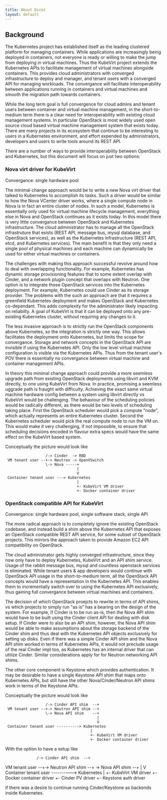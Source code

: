 ```yaml
---
title: About Dicot
layout: default
---
```


## Background

The Kubernetes project has established itself as the leading clustered platform
for managing containers. While applications are increasingly being deployed in
containers, not everyone is ready or willing to make the jump from deploying
in virtual machines. Thus the KubeVirt project extends the Kubernetes APIs to
facilitate management of virtual machines alongside containers. This provides
cloud administrators with converged infrastructure to deploy and manager, and
tenant users with a converged API for managing workloads. The convergance will
facilitate interoperability between applications running in containers and
virtual machines and smooth the migration path towards containers.

While the long term goal is full convergence for cloud admins and tenant users
between container and virtual machine management, in the short-to-medium term
there is a clear need for interoperability with existing cloud management
systems. In particular OpenStack is most widely used open source cloud based
virtual machine management system that exists today. There are many projects
in its ecosystem that continue to be interesting to users in a Kubernetes
environment, and effort expended by administrators, developers and users to
write tools around its REST API.

There are a number of ways to provide interoperability between OpenStack and
Kubernetes, but this document will focus on just two options:

### Nova virt driver for KubeVirt

Convergance: single hardware pool

The minimal change approach would be to write a new Nova virt driver that
talked to Kubernetes to accomplish its tasks. Such a driver would be similar
to how the Nova VCenter driver works, where a single compute node in Nova is
in fact an entire cluster of nodes. In such a model, Kubernetes is essentially
only used for virtual machine lifecycle management, everything else in Nova and
OpenStack continues as it exists today. In this model there is very little
convergance between OpenStack and Kubernetes infrastructure. The cloud
administrator has to manage all the OpenStack infrastruture that exists (REST
API, message bus, mysql database, and OpenStack services), as well as the
Kubernetes infrastructure (REST API, etcd, and Kubernetes services). The main
benefit is that they only need a single pool of physical machines and each
machine can dynamically be used for either virtual machines or containers.

The challenges with making this approach successful revolve around how to deal
with overlapping functionality. For example, Kubernetes has dynamic storage
provisioning features that to some extent overlap with Cinder, and a network
plugin concept that overlaps with Neutron. One option is to integrate those
OpenStack services into the Kubernetes deployment. For example, Kubernetes
could use Cinder as its storage provider. The problems with the such an approach
are that it requires a greenfield Kubernetes deployment and makes OpenStack and
Kubernetes co-dependant. This adds complexity for the administrator likely
impacting on reliabilty. A goal of KubeVirt is that it can be deployed onto
any pre-existing Kubernetes cluster, without requiring any changes to it.

The less invasive approach is to strictly run the OpenStack components above
Kubernetes, so the integration is strictly one way. This allows facilitates the
deployment onto Kubernetes, but limits the scope for convergance. Storage and
network concepts in the OpenStack API are invisible if using the Kubernetes
API. Only the low level virtual machine configuration is visible via the
Kubernetes APIs. Thus from the tenant user's POV there is essentially no
convergance between virtual machine and container management APIs.

In theory this minimal change approach could provide a more seemless upgrade
path from existing OpenStack deployments using libvirt and KVM directly, to
one using KubeVirt from Nova. In practice, promising a seemless uggrade path
is fraught with difficulty. Achieving the exact same virtual machine hardware
config between a system using libvirt directly vs KubeVirt would be challenging.
The behaviour of the scheduling policies would be radically different, as there
would be two levels of scheduling taking place. First the OpenStack scheduler
would pick a compute "node", which actually represents an entire Kubernetes
cluster. Second the Kubernetes scheduler would pick the real compute node to
run the VM on. This would make it very challenging, if not impossible, to
ensure that scheduling decisions encoded in flavour extra specs would have the
same effect on the KubeVirt based system.

Conceptually the picture would look like

```
                  /-> Cinder  -> RBD
 VM tenant user --+-> Neutron -> OpenVSwitch
                  \-> Nova -----+
                                |
                                V
 Container tenant user ---> Kubernetes
                                |
                                +- KubeVirt VM driver
                                +- Docker container driver
```

### OpenStack compatible API for KubeVirt

Convergance: single hardware pool, single software stack, single API

The more radical approach is to completely ignore the existing OpenStack
codebase, and instead build a shim above the Kubernetes API that exposes an
OpenStack compatible REST API service, for some subset of OpenStack projects.
This mirrors the approach taken to provide Amazon EC2 API compatibility on
OpenStack.

The cloud administrator gets highly converged infrastructure, since they now
only have to deploy Kubernetes, KubeVirt and an API shim service. Usage of
the rabbit message bus, mysql and countless openstack services is eliminated.
While tenant users & app developers would continue with OpenStack API usage
in the short-to-medium term, all the OpenStack API concepts would have a
representation in the Kubernetes API. This enables them to incrementally switch
over to using the Kubernetes API exclusively, thus gaining full convergance
between virtual machines and containers.

The decision of which OpenStack proejcts to rewrite in terms of API shims, vs
which projects to simply run "as is" has a bearing on the design of the system.
For example, if Cinder is to be run as-is, then the Nova API shim would have
to be built using the Cinder client API for dealing with disk setup. If Cinder
were to also be an API shim, however, the Nova API shim would be able to make
assumptions about the storage backend of the Cinder shim and thus deal with
the Kubernetes API objects exclusively for setting up disks. Even if there was
a simple Cinder API shim and the Nova API shim worked in terms of Kubernetes
APIs, it would not preclude usage of the real Cinder impl too, as Kubernetes
has an internal driver that can utilize Cinder. Similar considerations apply
for for Neutron networking API shims.

The other core component is Keystone which provides authentication. It may be
desirable to have a single Keystone API shim that maps onto Kubernetes APIs,
but still have the other Nova/Cinder/Neutron API shims work in terms of the
Keystone APIs. 

Conceptually the picture would look like

```
                  /-> Cinder API shim  --+
 VM tenant user --+-> Neutron API shim --+
                  \-> Nova API shim    --+
                                         |
                                         V
 Container tenant user ----------> Kubernetes
                                      |
                                      +- KubeVirt VM driver
                                      +- Docker container driver
```

With the option to have a setup like


                  /-> Cinder API shim  --+
 VM tenant user --+-> Neutron API shim --+
                  \-> Nova API shim    --+
                                         |
                                         V
 Container tenant user ----------> Kubernetes
                                      |
                                      +- KubeVirt VM driver
                                      +- Docker container driver
                                      +- Cinder PV driver
                                      +- Keystone auth driver

if there was a desire to continue running Cinder/Keystone as backends inside
Kubernetes.
